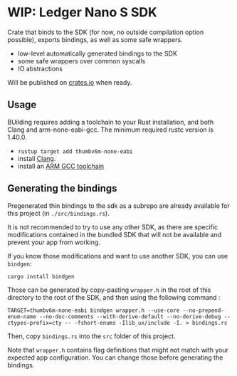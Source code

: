 # WIP: Ledger Nano S SDK

Crate that binds to the SDK (for now, no outside compilation option possible), exports bindings, as well as some safe wrappers.

- low-level automatically generated bindings to the SDK
- some safe wrappers over common syscalls
- IO abstractions

Will be published on [crates.io](crates.io) when ready.

## Usage

BUilding requires adding a toolchain to your Rust installation, and both Clang and arm-none-eabi-gcc.
The minimum required rustc version is 1.40.0.

- `rustup target add thumbv6m-none-eabi`
- install [Clang](http://releases.llvm.org/download.html).
- install an [ARM GCC toolchain](https://developer.arm.com/tools-and-software/open-source-software/developer-tools/gnu-toolchain/gnu-rm/downloads)

## Generating the bindings 

Pregenerated thin bindings to the sdk as a subrepo are already available for this project (in `./src/bindings.rs`).

It is not recommended to try to use any other SDK, as there are specific modifications contained in the bundled SDK that will not be available and prevent your app from working.

If you know those modifications and want to use another SDK, you can use `bindgen`: 

`cargo install bindgen`

Those can be generated by copy-pasting `wrapper.h` in the root of this directory to the root of the SDK, and then using the following command :

`TARGET=thumbv6m-none-eabi bindgen wrapper.h --use-core --no-prepend-enum-name --no-doc-comments --with-derive-default --no-derive-debug --ctypes-prefix=cty -- -fshort-enums -Ilib_ux/include -I. > bindings.rs`

Then, copy `bindings.rs` into the `src` folder of this project.

Note that `wrapper.h` contains flag definitions that might not match with your expected app configuration. You can change those before generating the bindings.
